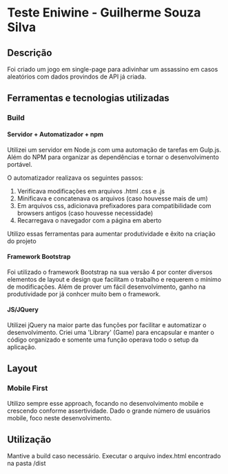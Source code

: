 # Teste Eniwine - Guilherme Souza Silva

## Descrição

Foi criado um jogo em single-page para adivinhar um assassino em casos aleatórios com dados provindos de API já criada.

## Ferramentas e tecnologias utilizadas

### Build

#### Servidor + Automatizador + npm
Utilizei um servidor em Node.js com uma automação de tarefas em Gulp.js. Além do NPM para organizar as dependências e tornar o desenvolvimento portável.

O automatizador realizava os seguintes passos:
1. Verificava modificações em arquivos .html .css e .js
2. Minificava e concatenava os arquivos (caso houvesse mais de um)
3. Em arquivos css, adicionava prefixadores para compatibilidade com browsers antigos (caso houvesse necessidade)
4. Recarregava o navegador com a página em aberto

Utilizo essas ferramentas para aumentar produtividade e êxito na criação do projeto

#### Framework Bootstrap
Foi utilizado o framework Bootstrap na sua versão 4 por conter diversos elementos de layout e design que facilitam o trabalho e requerem o mínimo de modificações. Além de prover um fácil desenvolvimento, ganho na produtividade por já conhcer muito bem o framework.

#### JS/JQuery
Utilizei jQuery na maior parte das funções por facilitar e automatizar o desenvolvimento.
Criei uma 'Library' (Game) para encapsular e manter o código organizado e somente uma função operava todo o setup da aplicação.

## Layout

### Mobile First
Utilizo sempre esse approach, focando no desenvolvimento mobile e crescendo conforme assertividade. Dado o grande número de usuários mobile, foco neste desenvolvimento.

## Utilização

Mantive a build caso necessário.
Executar o arquivo index.html encontrado na pasta /dist
